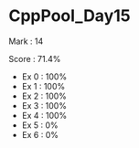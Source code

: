# CppPool_Day15

Mark : 14

Score : 71.4%

- Ex 0 : 100%
- Ex 1 : 100%
- Ex 2 : 100%
- Ex 3 : 100%
- Ex 4 : 100%
- Ex 5 : 0%
- Ex 6 : 0%
